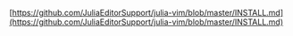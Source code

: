 
[https://github.com/JuliaEditorSupport/julia-vim/blob/master/INSTALL.md](https://github.com/JuliaEditorSupport/julia-vim/blob/master/INSTALL.md)
